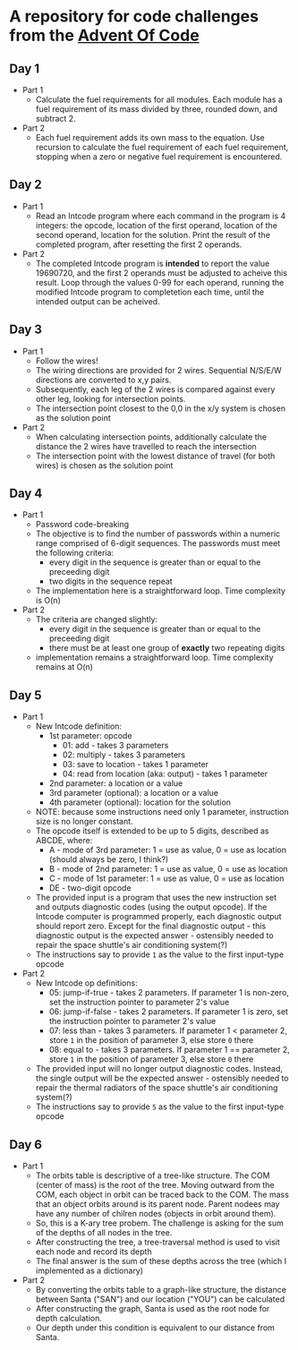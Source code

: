 # A repository for code challenges from the [Advent Of Code](https://adventofcode.com/2019)

## Day 1
- Part 1
  - Calculate the fuel requirements for all modules. Each module has a fuel requirement of its mass divided by three, rounded down, and subtract 2.
- Part 2
  - Each fuel requirement adds its own mass to the equation. Use recursion to calculate the fuel requirement of each fuel requirement, stopping when a zero or negative fuel requirement is encountered.

## Day 2
- Part 1
  - Read an Intcode program where each command in the program is 4 integers: the opcode, location of the first operand, location of the second operand, location for the solution. Print the result of the completed program, after resetting the first 2 operands.
- Part 2
  - The completed Intcode program is **intended** to report the value 19690720, and the first 2 operands must be adjusted to acheive this result. Loop through the values 0-99 for each operand, running the modified Intcode program to completetion each time, until the intended output can be acheived.

## Day 3
- Part 1
  - Follow the wires! 
  - The wiring directions are provided for 2 wires. Sequential N/S/E/W directions are converted to x,y pairs. 
  - Subsequently, each leg of the 2 wires is compared against every other leg, looking for intersection points. 
  - The intersection point closest to the 0,0 in the x/y system is chosen as the solution point
- Part 2
  - When calculating intersection points, additionally calculate the distance the 2 wires have travelled to reach the intersection
  - The intersection point with the lowest distance of travel (for both wires) is chosen as the solution point

## Day 4
- Part 1
  - Password code-breaking
  - The objective is to find the number of passwords within a numeric range comprised of 6-digit sequences. The passwords must meet the following criteria:
    * every digit in the sequence is greater than or equal to the preceeding digit
    * two digits in the sequence repeat
  - The implementation here is a straightforward loop. Time complexity is O(n)
- Part 2
  - The criteria are changed slightly:
    * every digit in the sequence is greater than or equal to the preceeding digit
    * there must be at least one group of **exactly** two repeating digits
  - implementation remains a straightforward loop. Time complexity remains at O(n)

## Day 5
- Part 1
  - New Intcode definition:
    * 1st parameter: opcode
      * 01: add - takes 3 parameters
      * 02: multiply - takes 3 parameters
      * 03: save to location - takes 1 parameter
      * 04: read from location (aka: output) - takes 1 parameter
    * 2nd parameter: a location or a value
    * 3rd parameter (optional): a location or a value
    * 4th parameter (optional): location for the solution
  - NOTE: because some instructions need only 1 parameter, instruction size is no longer constant.
  - The opcode itself is extended to be up to 5 digits, described as ABCDE, where: 
    * A - mode of 3rd parameter: 1 = use as value, 0 = use as location (should always be zero, I think?)
    * B - mode of 2nd parameter: 1 = use as value, 0 = use as location
    * C - mode of 1st parameter: 1 = use as value, 0 = use as location
    * DE - two-digit opcode
  - The provided input is a program that uses the new instruction set and outputs diagnostic codes (using the output opcode). If the Intcode computer is programmed properly, each diagnostic output should report zero. Except for the final diagnostic output - this diagnostic output is the expected answer - ostensibly needed to repair the space shuttle's air conditioning system(?)
  - The instructions say to provide `1` as the value to the first input-type opcode
- Part 2
  - New Intcode op definitions:
      * 05: jump-if-true - takes 2 parameters. If parameter 1 is non-zero, set the instruction pointer to parameter 2's value
      * 06: jump-if-false - takes 2 parameters. If parameter 1 is zero, set the instruction pointer to parameter 2's value
      * 07: less than - takes 3 parameters. If parameter 1 < parameter 2, store `1` in the position of parameter 3, else store `0` there
      * 08: equal to - takes 3 parameters. If parameter 1 == parameter 2, store `1` in the position of parameter 3, else store `0` there
  - The provided input will no longer output diagnostic codes. Instead, the single output will be the expected answer - ostensibly needed to repair the thermal radiators of the space shuttle's air conditioning system(?)
  - The instructions say to provide `5` as the value to the first input-type opcode

## Day 6
- Part 1
  - The orbits table is descriptive of a tree-like structure. The COM (center of mass) is the root of the tree. Moving outward from the COM, each object in orbit can be traced back to the COM. The mass that an object orbits around is its parent node. Parent nodees may have any number of chilren nodes (objects in orbit around them). 
  - So, this is a K-ary tree probem. The challenge is asking for the sum of the depths of all nodes in the tree. 
  - After constructing the tree, a tree-traversal method is used to visit each node and record its depth
  - The final answer is the sum of these depths across the tree (which I implemented as a dictionary)
- Part 2
  - By converting the orbits table to a graph-like structure, the distance between Santa ("SAN") and our location ("YOU") can be calculated
  - After constructing the graph, Santa is used as the root node for depth calculation.
  - Our depth under this condition is equivalent to our distance from Santa.
